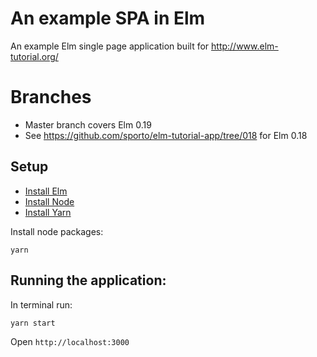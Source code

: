# An example SPA in Elm

An example Elm single page application built for http://www.elm-tutorial.org/

# Branches

- Master branch covers Elm 0.19
- See <https://github.com/sporto/elm-tutorial-app/tree/018> for Elm 0.18

## Setup

- [Install Elm](http://elm-lang.org/install)
- [Install Node](https://nodejs.org/en/download/)
- [Install Yarn](https://yarnpkg.com/)

Install node packages:

```
yarn
```

## Running the application:

In terminal run:

```
yarn start
```

Open `http://localhost:3000`
